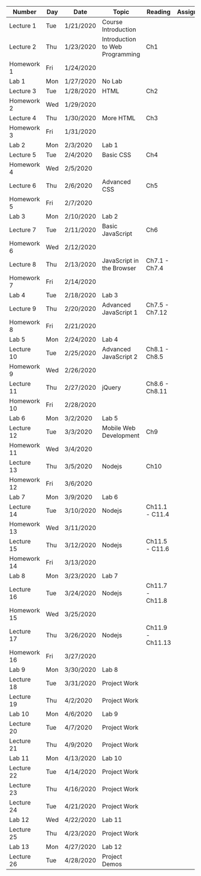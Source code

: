 | Number | Day | Date | Topic |  Reading  | Assigned | Due |
| --      | --  | --   | --    |  --       | --       | --  |
|Lecture 1|Tue|1/21/2020|Course Introduction||||
|Lecture 2|Thu|1/23/2020|Introduction to Web Programming|Ch1|||
|Homework 1|Fri|1/24/2020||||P1|
|Lab 1|Mon|1/27/2020|No Lab||||
|Lecture 3|Tue|1/28/2020|HTML|Ch2|||
|Homework 2|Wed|1/29/2020||||P2|
|Lecture 4|Thu|1/30/2020|More HTML|Ch3|||
|Homework 3|Fri|1/31/2020||||P3|
|Lab 2|Mon|2/3/2020|Lab 1||||
|Lecture 5|Tue|2/4/2020|Basic CSS|Ch4||L1|
|Homework 4|Wed|2/5/2020||||P4|
|Lecture 6|Thu|2/6/2020|Advanced CSS|Ch5|||
|Homework 5|Fri|2/7/2020||||P5|
|Lab 3|Mon|2/10/2020|Lab 2||||
|Lecture 7|Tue|2/11/2020|Basic JavaScript|Ch6||L2|
|Homework 6|Wed|2/12/2020||||P6|
|Lecture 8|Thu|2/13/2020|JavaScript in the Browser|Ch7.1 - Ch7.4|||
|Homework 7|Fri|2/14/2020||||P7A|
|Lab 4|Tue|2/18/2020|Lab 3||||
|Lecture 9|Thu|2/20/2020|Advanced JavaScript 1|Ch7.5 - Ch7.12||L3|
|Homework 8|Fri|2/21/2020||||P7B|
|Lab 5|Mon|2/24/2020|Lab 4||||
|Lecture 10|Tue|2/25/2020|Advanced JavaScript 2|Ch8.1 - Ch8.5||L4|
|Homework 9|Wed|2/26/2020||||P8A|
|Lecture 11|Thu|2/27/2020|jQuery|Ch8.6 - Ch8.11|||
|Homework 10|Fri|2/28/2020||||P8B|
|Lab 6|Mon|3/2/2020|Lab 5||||
|Lecture 12|Tue|3/3/2020|Mobile Web Development|Ch9||L5|
|Homework 11|Wed|3/4/2020||||P9|
|Lecture 13|Thu|3/5/2020|Nodejs|Ch10|||
|Homework 12|Fri|3/6/2020||||P10|
|Lab 7|Mon|3/9/2020|Lab 6||||
|Lecture 14|Tue|3/10/2020|Nodejs|Ch11.1 - C11.4||L6|
|Homework 13|Wed|3/11/2020||||P11A|
|Lecture 15|Thu|3/12/2020|Nodejs|Ch11.5 - C11.6|||
|Homework 14|Fri|3/13/2020||||P11B|
|Lab 8|Mon|3/23/2020|Lab 7||||
|Lecture 16|Tue|3/24/2020|Nodejs|Ch11.7 - Ch11.8||L7|
|Homework 15|Wed|3/25/2020||||P11C|
|Lecture 17|Thu|3/26/2020|Nodejs|Ch11.9 - Ch11.13|||
|Homework 16|Fri|3/27/2020||||P11D|
|Lab 9|Mon|3/30/2020|Lab 8||||
|Lecture 18|Tue|3/31/2020|Project Work|||L8|
|Lecture 19|Thu|4/2/2020|Project Work||||
|Lab 10|Mon|4/6/2020|Lab 9||||
|Lecture 20|Tue|4/7/2020|Project Work|||L9|
|Lecture 21|Thu|4/9/2020|Project Work||||
|Lab 11|Mon|4/13/2020|Lab 10||||
|Lecture 22|Tue|4/14/2020|Project Work|||L10|
|Lecture 23|Thu|4/16/2020|Project Work||||
|Lecture 24|Tue|4/21/2020|Project Work||||
|Lab 12|Wed|4/22/2020|Lab 11||||
|Lecture 25|Thu|4/23/2020|Project Work|||L11|
|Lab 13|Mon|4/27/2020|Lab 12||||
|Lecture 26|Tue|4/28/2020|Project Demos|||L12, Project|
